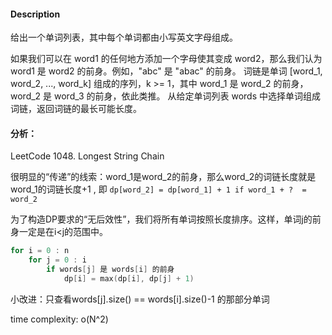 #### Description
给出一个单词列表，其中每个单词都由小写英文字母组成。

如果我们可以在 word1 的任何地方添加一个字母使其变成 word2，那么我们认为 word1 是 word2 的前身。例如，"abc" 是 "abac" 的前身。
词链是单词 [word_1, word_2, ..., word_k] 组成的序列，k >= 1，其中 word_1 是 word_2 的前身，word_2 是 word_3 的前身，依此类推。
从给定单词列表 words 中选择单词组成词链，返回词链的最长可能长度。

#### 分析：

LeetCode 1048. Longest String Chain

很明显的“传递”的线索：word_1是word_2的前身，那么word_2的词链长度就是word_1的词链长度+1 , 即 ```dp[word_2] = dp[word_1] + 1 if word_1 + ?  = word_2```

为了构造DP要求的“无后效性”，我们将所有单词按照长度排序。这样，单词j的前身一定是在i<j的范围中。
```cpp
for i = 0 : n
    for j = 0 : i
        if words[j] 是 words[i] 的前身
            dp[i] = max(dp[i], dp[j] + 1)
```
小改进：只查看words[j].size() == words[i].size()-1 的那部分单词     

time complexity: o(N^2)
